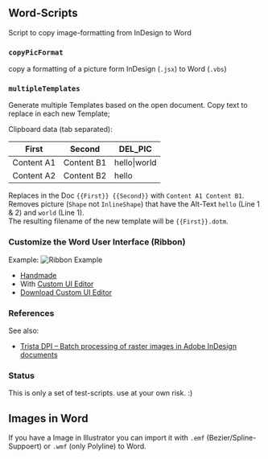 ## Word-Scripts

Script to copy image-formatting from InDesign to Word

### `copyPicFormat`
copy a formatting of a picture form InDesign (`.jsx`) to Word (`.vbs`)

### `multipleTemplates`
Generate multiple Templates based on the open document. Copy text to replace in each new Template;

Clipboard data (tab separated):

| First       | Second     | DEL_PIC      |
| ----------- | ---------- | ------------ |
| Content A1  | Content B1 | hello\|world |
| Content A2  | Content B2 | hello        |

Replaces in the Doc `{{First}} {{Second}}` with `Content A1 Content B1`.  
Removes picture (`Shape` not `InlineShape`) that have the Alt-Text `hello` (Line 1 & 2) and `world` (Line 1).  
The resulting filename of the new template will be `{{First}}.dotm`.


### Customize the Word User Interface (Ribbon)
Example:
![Ribbon Example](./doc/img/logo-ein-aus.png)
* [Handmade](https://msdn.microsoft.com/en-us/vba/office-shared-vba/articles/customize-the-office-fluent-ribbon-by-using-an-open-xml-formats-file)
* With [Custom UI Editor](http://gregmaxey.com/word_tip_pages/customize_ribbon_main.html)
* [Download Custom UI Editor](http://openxmldeveloper.org/blog/b/openxmldeveloper/archive/2006/05/26/customuieditor.aspx)

### References
See also:
* [Trista DPI – Batch processing of raster images in Adobe InDesign documents](https://github.com/flekst/Trista-DPI)

### Status
This is only a set of test-scripts. use at your own risk. :)

## Images in Word
If you have a Image in Illustrator you can import it with `.emf` (Bezier/Spline-Suppoert) or `.wmf` (only Polyline) to Word. 
